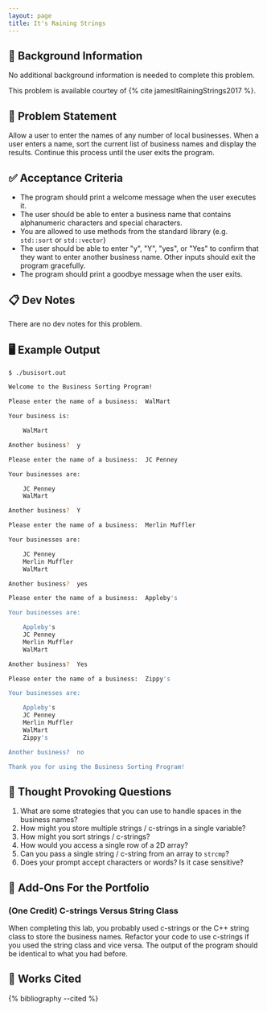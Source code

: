 ```yaml
---
layout: page
title: It's Raining Strings
---
```


## 🔖 Background Information

No additional background information is needed to complete this problem.

This problem is available courtey of {% cite jamesItRainingStrings2017 %}.

## 🎯 Problem Statement

Allow a user to enter the names of any number of local businesses. When a user enters a name, sort the current list of business names and display the results. Continue this process until the user exits the program.

## ✅ Acceptance Criteria

* The program should print a welcome message when the user executes it.
* The user should be able to enter a business name that contains alphanumeric characters and special characters.
* You are allowed to use methods from the standard library (e.g. `std::sort` or `std::vector`)
* The user should be able to enter "y", "Y", "yes", or "Yes" to confirm that they want to enter another business name. Other inputs should exit the program gracefully.
* The program should print a goodbye message when the user exits.

## 📋 Dev Notes

There are no dev notes for this problem.

## 🖥️ Example Output

```bash
$ ./busisort.out

Welcome to the Business Sorting Program!

Please enter the name of a business:  WalMart

Your business is:

    WalMart

Another business?  y

Please enter the name of a business:  JC Penney

Your businesses are:

    JC Penney
    WalMart

Another business?  Y

Please enter the name of a business:  Merlin Muffler

Your businesses are:

    JC Penney
    Merlin Muffler
    WalMart

Another business?  yes

Please enter the name of a business:  Appleby's

Your businesses are:

    Appleby's
    JC Penney
    Merlin Muffler
    WalMart

Another business?  Yes

Please enter the name of a business:  Zippy's

Your businesses are:

    Appleby's
    JC Penney
    Merlin Muffler
    WalMart
    Zippy's

Another business?  no

Thank you for using the Business Sorting Program!
```

## 📝 Thought Provoking Questions

1. What are some strategies that you can use to handle spaces in the business names?
2. How might you store multiple strings / c-strings in a single variable?
3. How might you sort strings / c-strings?
4. How would you access a single row of a 2D array?
5. Can you pass a single string / c-string from an array to `strcmp`?
6. Does your prompt accept characters or words? Is it case sensitive?

## 💼 Add-Ons For the Portfolio

### (One Credit) C-strings Versus String Class

When completing this lab, you probably used c-strings or the C++ string class to store the business names. Refactor your code to use c-strings if you used the string class and vice versa. The output of the program should be identical to what you had before.

## 📘 Works Cited

{% bibliography --cited %}

